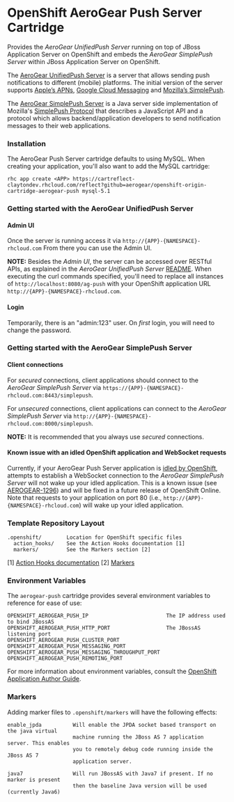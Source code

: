 # OpenShift AeroGear Push Server Cartridge

Provides the _AeroGear UnifiedPush Server_ running on top of JBoss Application Server on OpenShift and embeds the _AeroGear SimplePush Server_ within JBoss Application Server on OpenShift. 

The [AeroGear UnifiedPush Server](https://github.com/aerogear/aerogear-unified-push-server) is a server that allows sending push notifications to different (mobile) platforms. The initial version of the server supports [Apple’s APNs](http://developer.apple.com/library/mac/#documentation/NetworkingInternet/Conceptual/RemoteNotificationsPG/Chapters/ApplePushService.html#//apple_ref/doc/uid/TP40008194-CH100-SW9), [Google Cloud Messaging](http://developer.android.com/google/gcm/index.html) and [Mozilla’s SimplePush](https://wiki.mozilla.org/WebAPI/SimplePush).

The [AeroGear SimplePush Server](https://github.com/aerogear/aerogear-simplepush-server) is a Java server side implementation of Mozilla's [SimplePush Protocol](https://wiki.mozilla.org/WebAPI/SimplePush/Protocol) that describes a JavaScript API and a protocol which allows backend/application developers to send notification messages to their web applications. 

### Installation
The AeroGear Push Server cartridge defaults to using MySQL. When creating your application, you'll also want to add the MySQL cartridge:

```
rhc app create <APP> https://cartreflect-claytondev.rhcloud.com/reflect?github=aerogear/openshift-origin-cartridge-aerogear-push mysql-5.1
```

### Getting started with the AeroGear UnifiedPush Server

#### Admin UI

Once the server is running access it via ```http://{APP}-{NAMESPACE}-rhcloud.com``` From there you can use the Admin UI. 

**NOTE:** Besides the _Admin UI_, the server can be accessed over RESTful APIs, as explained in the _AeroGear UnifiedPush Server_ [README](https://github.com/aerogear/aerogear-unified-push-server/blob/master/README.md). When executing the curl commands specified, you'll need to replace all instances of ```http://localhost:8080/ag-push``` with your OpenShift application URL ```http://{APP}-{NAMESPACE}-rhcloud.com```. 

#### Login

Temporarily, there is an "admin:123" user.  On _first_ login,  you will need to change the password.

### Getting started with the AeroGear SimplePush Server

#### Client connections

For _secured_ connections, client applications should connect to the _AeroGear SimplePush Server_ via ```https://{APP}-{NAMESPACE}-rhcloud.com:8443/simplepush```.

For _unsecured_ connections, client applications can connect to the _AeroGear SimplePush Server_ via ```http://{APP}-{NAMESPACE}-rhcloud.com:8000/simplepush```.

**NOTE:** It is recommended that you always use _secured_ connections.

#### Known issue with an idled OpenShift application and WebSocket requests

Currently, if your AeroGear Push Server application is [idled by OpenShift](https://www.openshift.com/faq/what-happens-if-my-application-is-not-used-for-a-long-time), attempts to establish a WebSocket connection to the _AeroGear SimplePush Server_ will not wake up your idled application. This is a known issue (see [AEROGEAR-1296](https://issues.jboss.org/browse/AEROGEAR-1296)) and will be fixed in a future release of OpenShift Online. Note that requests to your application on port 80 (i.e., ```http://{APP}-{NAMESPACE}-rhcloud.com```) will wake up your idled application.


### Template Repository Layout

    .openshift/        Location for OpenShift specific files
      action_hooks/    See the Action Hooks documentation [1]
      markers/         See the Markers section [2]

\[1\] [Action Hooks documentation](https://github.com/openshift/origin-server/blob/master/node/README.writing_applications.md#action-hooks)
\[2\] [Markers](#markers)


### Environment Variables

The `aerogear-push` cartridge provides several environment variables to reference for ease
of use:

    OPENSHIFT_AEROGEAR_PUSH_IP                         The IP address used to bind JBossAS
    OPENSHIFT_AEROGEAR_PUSH_HTTP_PORT                  The JBossAS listening port
    OPENSHIFT_AEROGEAR_PUSH_CLUSTER_PORT               
    OPENSHIFT_AEROGEAR_PUSH_MESSAGING_PORT             
    OPENSHIFT_AEROGEAR_PUSH_MESSAGING_THROUGHPUT_PORT  
    OPENSHIFT_AEROGEAR_PUSH_REMOTING_PORT              

For more information about environment variables, consult the
[OpenShift Application Author Guide](https://github.com/openshift/origin-server/blob/master/node/README.writing_applications.md).

### Markers

Adding marker files to `.openshift/markers` will have the following effects:

    enable_jpda          Will enable the JPDA socket based transport on the java virtual
                         machine running the JBoss AS 7 application server. This enables
                         you to remotely debug code running inside the JBoss AS 7
                         application server.

    java7                Will run JBossAS with Java7 if present. If no marker is present
                         then the baseline Java version will be used (currently Java6)
